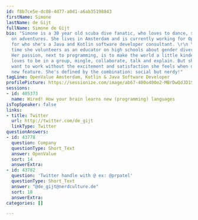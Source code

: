 ```yaml
---
id: f8b7ce5e-dc08-4d77-a0d1-a6ab35198843
firstName: Simone
lastName: de Gijt
fullName: Simone de Gijt
bio: "Simone is a 30 year old scuba dive fanatic, who loves to dance, sing and go
  on adventures. She lives in Amsterdam and is currently working for OpenValue Amsterdam,
  for who she's a Java and Kotlin software developer consultant. \r\n \r\nIn her own
  time she volunteers as an educator on high schools about gender diversity and sexuality.
  Her passion, next to programming, is to make the world a little kinder.\r\n \r\nShe
  loves to be in a group, mingle, collaborate, talk and explain. But she wouldn’t
  want to work without the excitement and satisfaction she feels when developing a
  new feature. She's defined by the combination: social but nerdy!"
tagLine: OpenValue Amsterdam, Kotlin & Java Software Developer
profilePicture: https://sessionize.com/image/ab67-400o400o2-MBrDwQdJD1SffLcVcDGJXG.jpg
sessions:
- id: 405373
  name: Wired! How your brain learns new (programming) languages
isTopSpeaker: false
links:
- title: Twitter
  url: http://twitter.com/de_gijt
  linkType: Twitter
questionAnswers:
- id: 43778
  question: Company
  questionType: Short_Text
  answer: OpenValue
  sort: 14
  answerExtra: 
- id: 43782
  question: 'Twitter handle with @ ex: @prpatel'
  questionType: Short_Text
  answer: "@de_gijt@nerdculture.de"
  sort: 18
  answerExtra: 
categories: []

---
```


